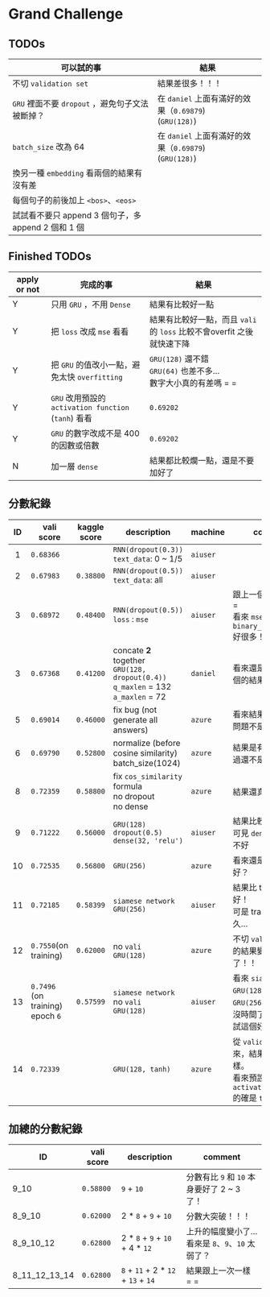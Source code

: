 # Grand Challenge

## TODOs

| 可以試的事                                  | 結果                                       |
| -------------------------------------- | ---------------------------------------- |
| 不切 `validation set`                    | 結果差很多！！！                                 |
| `GRU` 裡面不要 `dropout` ，避免句子文法被斷掉？       | 在 `daniel` 上面有滿好的效果（`0.69879`)<br>(`GRU(128)`) |
| `batch_size` 改為 64                     | 在 `daniel` 上面有滿好的效果（`0.69879`)<br>(`GRU(128)`) |
| 換另一種 `embedding` 看兩個的結果有沒有差            |                                          |
| 每個句子的前後加上 `<bos>`、`<eos>`              |                                          |
| 試試看不要只 append 3 個句子，多 append  2 個和 1 個 |                                          |

## Finished TODOs

| apply or not | 完成的事                                     | 結果                                       |
| ------------ | ---------------------------------------- | ---------------------------------------- |
| Y            | 只用 `GRU` ，不用 `Dense`                     | 結果有比較好一點                                 |
| Y            | 把 `loss` 改成 `mse` 看看                     | 結果有比較好一點，而且 `vali` 的 `loss` 比較不會overfit 之後就快速下降 |
| Y            | 把 `GRU` 的值改小一點，避免太快 `overfitting`        | `GRU(128)` 還不錯<br>`GRU(64)` 也差不多…<br>數字大小真的有差嗎 = = |
| Y            | `GRU` 改用預設的 `activation function` (`tanh`) 看看 | `0.69202`                                |
| Y            | `GRU` 的數字改成不是 400 的因數或倍數                 | `0.69202`                                |
| N            | 加一層 `dense`                              | 結果都比較爛一點，還是不要加好了                         |

## 分數紀錄

|  ID  | vali score                          | kaggle score | description                              | machine  | comment                                  |
| :--: | ----------------------------------- | ------------ | ---------------------------------------- | -------- | ---------------------------------------- |
|  1   | `0.68366`                           |              | `RNN(dropout(0.3))`<br>`text_data`: 0 ~ 1/5 | `aiuser` |                                          |
|  2   | `0.67983`                           | `0.38800`    | `RNN(dropout(0.5))`<br>`text_data`: all  | `aiuser` |                                          |
|  3   | `0.68972`                           | `0.48400`    | `RNN(dropout(0.5))`<br>`loss` : `mse`    | `aiuser` | 跟上一個也差太多 = =<br>看來 `mse` 比 `binary_crossentropy` 好很多！ |
|  3   | `0.67368`                           | `0.41200`    | concate **2** together<br>`GRU(128, dropout(0.4))`<br>`q_maxlen` = 132<br>`a_maxlen` = 72 | `daniel` | 看來還是 concate 3 個的結果比較好！                  |
|  5   | `0.69014`                           | `0.46000`    | fix bug (not generate all answers)       | `azure`  | 看來結果沒差太多，問題不是在這裡                         |
|  6   | `0.69790`                           | `0.52800`    | normalize (before cosine similarity)<br>batch_size(1024) | `azure`  | 結果是有比較好，不過還不是很OK…                        |
|  8   | `0.72359`                           | `0.58800`    | fix `cos_similarity` formula<br>no dropout<br>no dense | `azure`  | 結果還真的變好了…                                |
|  9   | `0.71222`                           | `0.56000`    | `GRU(128)`<br>`dropout(0.5)`<br>`dense(32, 'relu')` | `aiuser` | 結果比較爛<br>可見 `dense` 的效果並不好               |
|  10  | `0.72535`                           | `0.56800`    | `GRU(256)`                               | `azure`  | 看來還是 `128` 比較好？                          |
|  11  | `0.72185`                           | `0.58399`    | `siamese network`<br>`GRU(256)`          | `aiuser` | 結果比 train 兩個還好！<br>可是 train 一次要很久…       |
|  12  | `0.7550`(on training)               | `0.62000`    | no `vali`<br>`GRU(128)`                  | `azure`  | 不切 `validation set` 的結果變得更好了！！           |
|  13  | `0.7496` (on training)<br>epoch `6` | `0.57599`    | `siamese network`<br>no `vali`<br>`GRU(128)` | `aiuser` | 看來 `siamese` 配上 `GRU(128)` 比 `GRU(256)` 弱一點@@<br>沒時間了，就先不要試這個好了… |
|  14  | `0.72339`                           |              | `GRU(128, tanh)`                         | `azure`  | 從 `validation set` 看來，結果跟預設的一樣。<br>看來預設的 `activation function` 的確是 `tanh` |

## 加總的分數紀錄

| ID                | vali score | description                         | comment                        |
| ----------------- | ---------- | ----------------------------------- | ------------------------------ |
| 9\_10             | `0.58800`  | `9` + `10`                          | 分數有比 `9` 和 `10` 本身要好了 2 ~ 3 了！ |
| 8\_9\_10          | `0.62000`  | 2 * `8` + `9` + `10`                | 分數大突破！！！                       |
| 8\_9\_10\_12      | `0.62800`  | 2 * `8` + `9` + `10` + 4 * `12`     | 上升的幅度變小了…看來是 `8`、`9`、`10` 太弱了？ |
| 8\_11\_12\_13\_14 | `0.62800`  | `8` + `11` + 2 * `12` + `13` + `14` | 結果跟上一次一樣 = =                   |

